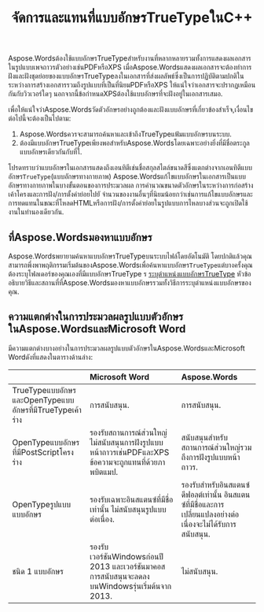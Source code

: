﻿---
title: จัดการและแทนที่แบบอักษรTrueTypeในC++
second_title: Aspose.WordsสำหรับC++
articleTitle: จัดการและแทนที่แบบอักษรTrueType
linktitle: จัดการและแทนที่แบบอักษรTrueType
description: "Aspose.WordsสำหรับC++ สามารถฝังแบบอักษรที่ถูกต้องTrueTypeลงในเอกสารที่ได้เพื่อให้แน่ใจว่ามันแสดงได้อย่างถูกต้อง ถ้าแบบอักษรหรืออักขระที่ระบุไม่พร้อมใช้งานAspose.Wordsค้นหาการแทนที่แบบอักษรที่เหมาะสมหรือใช้."
type: docs
weight: 10
url: /th/cpp/manipulate-and-substitute-truetype-fonts/
---

Aspose.Wordsต้องใช้แบบอักษรTrueTypeสำหรับงานที่หลากหลายรวมทั้งการแสดงผลเอกสารในรูปแบบเพจถาวรตัวอย่างเช่นPDFหรือXPS เมื่อAspose.Wordsแสดงผลเอกสารจะต้องทำการฝังและฝังชุดย่อยของแบบอักษรTrueTypeลงในเอกสารที่ส่งผลลัพธ์ซึ่งเป็นการปฏิบัติตามปกติในระหว่างการสร้างเอกสารรวมถึงรูปแบบที่เป็นที่นิยมPDFหรือXPS ให้แน่ใจว่าเอกสารจะปรากฏเหมือนกันกับวิวเวอร์ใดๆ นอกจากนี้ข้อกำหนดXPSต้องใช้แบบอักษรที่จะฝังอยู่ในเอกสารเสมอ.

เพื่อให้แน่ใจว่าAspose.Wordsวัดตัวอักษรอย่างถูกต้องและฝังแบบอักษรที่เกี่ยวข้องสำเร็จ,เงื่อนไขต่อไปนี้จะต้องเป็นไปตาม:

1. Aspose.Wordsควรจะสามารถค้นหาและเข้าถึงTrueTypeแฟ้มแบบอักษรบนระบบ.
1. ต้องมีแบบอักษรTrueTypeเพียงพอสำหรับAspose.Wordsโดยเฉพาะอย่างยิ่งที่มีชื่อตระกูลแบบอักษรเดียวกันกับที่ใ.

โปรดทราบว่าแบบอักษรในเอกสารแสดงถึงเอนทิตีเช่นชื่อสกุลสไตล์ขนาดสีซึ่งแตกต่างจากเอนทิตีแบบอักษร`TrueType`(แบบอักษรทางกายภาพ) Aspose.Wordsแก้ไขแบบอักษรในเอกสารเป็นแบบอักษรทางกายภาพในบางขั้นตอนของการประมวลผล การคำนวณขนาดตัวอักษรในระหว่างการก่อสร้างเค้าโครงและการฝัง/การตั้งค่าย่อยไปยั จำนวนของงานอื่นๆที่นิยมน้อยกว่าเช่นการแก้ไขแบบอักษรและการทดแทนในขณะที่โหลดHTMLหรือการฝัง/การตั้งค่าย่อยในรูปแบบการไหลบางส่วนจะถูกเปิดใช้งานในทำนองเดียวกัน.

## ที่Aspose.Wordsมองหาแบบอักษร

Aspose.Wordsพยายามค้นหาแบบอักษรTrueTypeบนระบบไฟล์โดยอัตโนมัติ โดยปกติแล้วคุณสามารถพึ่งพาพฤติกรรมเริ่มต้นของAspose.Wordsเพื่อค้นหาแบบอักษร`TrueType`แต่บางครั้งคุณต้องระบุโฟลเดอร์ของคุณเองที่มีแบบอักษรTrueType ร [ระบุตำแหน่งแบบอักษรTrueType](/words/cpp/specify-truetype-fonts-location/) หัวข้ออธิบายวิธีและสถานที่ที่Aspose.Wordsมองหาแบบอักษรรวมทั้งวิธีการระบุตำแหน่งแบบอักษรของคุณ.

## ความแตกต่างในการประมวลผลรูปแบบตัวอักษรในAspose.WordsและMicrosoft Word

มีความแตกต่างบางอย่างในการประมวลผลรูปแบบตัวอักษรในAspose.WordsและMicrosoft Wordดังที่แสดงในตารางด้านล่าง:

|  | Microsoft Word | Aspose.Words |
| :- | :- | :- |
| TrueTypeแบบอักษรและOpenTypeแบบอักษรที่มีTrueTypeเค้าร่าง | การสนับสนุน. | การสนับสนุน. |
| OpenTypeแบบอักษรที่มีPostScriptโครงร่าง | รองรับสถานการณ์ส่วนใหญ่ ไม่สนับสนุนการฝังรูปแบบหน้าถาวรเช่นPDFและXPS ข้อความจะถูกแทนที่ด้วยภาพบิตแมป. | สนับสนุนสำหรับสถานการณ์ส่วนใหญ่รวมถึงการฝังรูปแบบหน้าถาวร. |
| OpenTypeรูปแบบแบบอักษร | รองรับเฉพาะอินสแตนซ์ที่มีชื่อเท่านั้น ไม่สนับสนุนรูปแบบต่อเนื่อง. | รองรับสำหรับอินสแตนซ์ดีฟอลต์เท่านั้น อินสแตนซ์ที่มีชื่อและการเปลี่ยนแปลงอย่างต่อเนื่องจะไม่ได้รับการสนับสนุน. |
| ชนิด 1 แบบอักษร | รองรับเวอร์ชันWindowsก่อนปี 2013 และเวอร์ชันมาคอส การสนับสนุนจะลดลงบนWindowsรุ่นเริ่มต้นจาก 2013. | ไม่สนับสนุน. |


